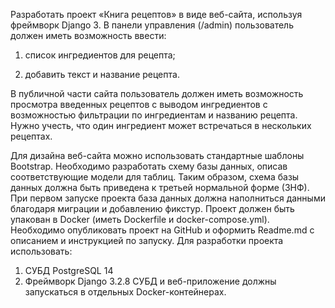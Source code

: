 Разработать проект «Книга рецептов» в виде веб-сайта, используя фреймворк Django 3.
В панели управления (/admin) пользователь должен иметь возможность ввести:
1. список ингредиентов для рецепта;

2. добавить текст и название рецепта.

В публичной части сайта пользователь должен иметь возможность просмотра введенных рецептов с выводом ингредиентов с возможностью фильтрации по ингредиентам и названию рецепта. Нужно учесть, что один ингредиент может встречаться в нескольких рецептах.

Для дизайна веб-сайта можно использовать стандартные шаблоны Bootstrap.
Необходимо разработать схему базы данных, описав соответствующие модели для таблиц. Таким образом, схема базы данных должна быть приведена к третьей нормальной форме (3НФ).
При первом запуске проекта база данных должна наполниться данными благодаря миграции и добавлению фикстур.
Проект должен быть упакован в Docker (иметь Dockerfile и docker-compose.yml).
Необходимо опубликовать проект на GitHub и оформить Readme.md с описанием и инструкцией по запуску.
Для разработки проекта использовать:
1) СУБД PostgreSQL 14
2) Фреймворк Django 3.2.8
СУБД и веб-приложение должны запускаться в отдельных Docker-контейнерах.
